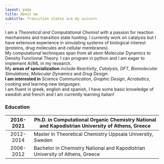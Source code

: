 ```yaml
---
layout: page
title: About me
subtitle: Transition states are my unicorn
---
```


I am a _Theoretical and Computational Chemist_ with a passion for reaction mechanisms and transition state hunting. I currently work on catalysis but I have extensive experience in simulating systems of biological interest (proteins, drug molecules and cellular membranes).  
My computational techniques span from all atom Molecular Dynamics to Density Functional Theory. I can program in python and I am eager to implement AI/ML in my research.  
My **areas of specialization** include _Reactivity_, _Catalysis_, _DFT_, _Biomolecular Simulations_, _Molecular Dynamics_ and _Drug Design_.  
**I am interested in** _Science Communication_, _Graphic Design_, _Acrobatics_, _cooking_ and learning new _languages_.  
I am fluent in greek, english and spanish, I have some basic knowledge of swedish and french and I am currently learning italian!


### Education

| 2016-2021 | Ph.D. in Computational Organic Chemistry National and Kapodistrian University of Athens, Greece |
|:---------:|-------------------------------------------------------------------------------------------------|
| 2012-2014 | Master in Theoretical Chemistry Uppsala University, Sweden                                      |
| 2006-2012 | Bachelor in Chemistry National and Kapodistrian University of Athens, Greece                    |
